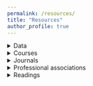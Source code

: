 ```yaml
---
permalink: /resources/
title: "Resources"
author_profile: true
---
```



<details>
<summary>Data</summary>
  
### Data repositories: 

GESIS Repository

ICPSR - Inter-university Consortium for Political and Social Research



### General:

ESS - European Social Survey 

Eurobarometer

EVS - European Values Study

GSS - General Social Survey (US)

INID (Russia)

ISSP - The International Social Survey Programm 

LISS Panel (Netherlands)

NEPS - The German National Educational Panel Study

RLMS - Russia Longitudinal Monitoring Survey of HSE

SOEP - Socio-Economic Panel (Germany)

TrEC - Trajectories in Education and Careers (Russia)

WVS - World Values Survey 

 

### Politics, political behavior and attitudes:

ACLED - The Armed Conflict Location & Event Data Project

ANES - American National Election Studies: Home

CSES - Comparative Study of Electoral Systems

DES - Democratic Electoral Systems dataset

EES - European Election Studies

GLES - German Longitudinal Election Study

Inequality and Politics (2019), multilevel, 14 European countries 

Life in Transition Survey (2006, 2010, 2016)

ICCS - International Civic and Citizenship Education Study (2009, 2016)



### Macro-level data

Democracy Matrix 

ESS Multilevel Data 

Varieties of Democracy

 

### Twins and Behavior Genetic Data: 

The Dutch Twin Registry (Netherlands)

The TwinLife Study (Germany)
</details>



<details>
<summary> Courses </summary>
### Courses 
  
Regression analysis with nice mathematical explanations and simulations in R: by Cosma Shalizi, 36-401, Modern Regression, Section B. Source: https://www.stat.cmu.edu/~cshalizi/mreg/15/ 


A great advanced introduction to data analysis (undergraduate):  by Prof. Matthew Blackwell et al. Gov 51: Data Analysis and Politics. Source: https://gov51.mattblackwell.org/ 


A great course in statistical inference with videos on YouTube by Gary King et al GOV 2001: Quantitative Social Science Methods I.
Source 1: https://projects.iq.harvard.edu/gov2001
Source 2: https://www.youtube.com/channel/UCtrwX29xpuWc9y0-0PKrHSQ/videos 


A nice course in multilevel data analysis with R, STATA, and other syntax: by The Centre for Multilevel Modelling at the University of Bristol.
Source: http://www.bristol.ac.uk/cmm/learning/online-course/ 


Intro to regression analysis with STATA by Richard Williams.
Source: https://www3.nd.edu/~rwilliam/stats3/index.html 


Introduction to Multilevel Modelling by Mairead Shaw and Jessica Kay Flake.
Source: https://www.learn-mlms.com/


Tidy Modeling with R by Max Kuhn And Julia Silge.
Source: https://www.tmwr.org/ 


Modern Statistics for Modern Biology by Susan Holmes, Wolfgang Huber.
Source: https://web.stanford.edu/class/bios221/book/introduction.html 


Data Visualization Using R for Researchers Who Do Not Use R by Emily Nordmann et al.
Source: https://journals.sagepub.com/doi/full/10.1177/25152459221074654 


Computational Text Analysis by Christopher Barrie.
Source: https://cjbarrie.github.io/CTA-ED/course-overview.html 


Improving Your Statistical Inferences by Daniël Lakens.
Source: https://lakens.github.io/statistical_inferences/ 


Linear Regression. A Visual Introduction To (Almost) Everything You Should Know by Jared Wilber.
Source: https://mlu-explain.github.io/linear-regression/ 


Introduction to Multilevel Modelling by Mairead Shaw and Jessica Kay Flake.
Source: https://www.learn-mlms.com 


Sociology Statistics Reading Group by Brandon Stewart.
Source: https://scholar.princeton.edu/bstewart/sociology-statistics-reading-group 


Soc504: Advanced Social Statistics by Brandon Stewart.
Source: https://scholar.princeton.edu/bstewart/bstewart/soc504-advanced-social-statistics


Statistics 110: Probability by Joe Blitzstein.
Source: https://projects.iq.harvard.edu/stat110 


An Introduction to Political and Social Data Analysis Using R by Thomas M. Holbrook. 
Source: https://bookdown.org/tomholbrook12/bookdown-demo/ 


Machine Learning and Causal Inference by Brigham Frandsen.
Source: https://github.com/Mixtape-Sessions/Machine-Learning 


Bayesian Statistics. Independent readings course on Bayesian statistics with R and Stan by Andrew Heiss and Meng Ye.
Source: https://bayesf22.classes.andrewheiss.com/


Lavaan-e-learning by Kyle M. Lang. Topics: SEM, factor analysis, multiple groups, mediation, moderation, missing data, model selection. 
Source: https://github.com/kylelang/lavaan-e-learning 
  

### Summer Schools in Social Sciences and Methods

The Utrecht Summer School: https://utrechtsummerschool.nl/   

NethodsNET Methods Excellence Network: https://www.methodsnet.org/home

GESIS Trainings and Summer Schools: https://training.gesis.org/

</details>



<details>
<summary> Journals </summary>
### Sociology: 

Annual Review of Sociology 

American Journal of Sociology 

American Sociological Review 

European Sociological Review

Social Forces 

Research in Social Stratification and Mobility


### Political Science:

Annual Review of Political Science 

American Journal of Political Science 

American Political Science Review 

Political Behavior 

Electoral Studies 

The Journal of Politics

Political Studies 

Political Studies Review
  
</details>



<details>
<summary> Professional associations </summary>  
Interuniversity Center for Social Science Theory and Methodology

European Consortium for Sociological Research

European Consortium for Political Research

RC28 Social Stratification of the International Sociological Association

RC18 Political Sociology of the International Sociological Association

American Sociological Organization (ASA)

American Political Science Association (APSA)

European Sociological Association

European Political Science Association  
</details>



<details>
<summary> Readings </summary>
Theoretical and methodological foundations of the Dutch style sociology: by Gërxhani, de Graaf, and Raub 2022 Handbook of Sociological Science. Contributions to Rigorous Sociology https://www.elgaronline.com/view/book/9781789909432/9781789909432.xml 
</details>
